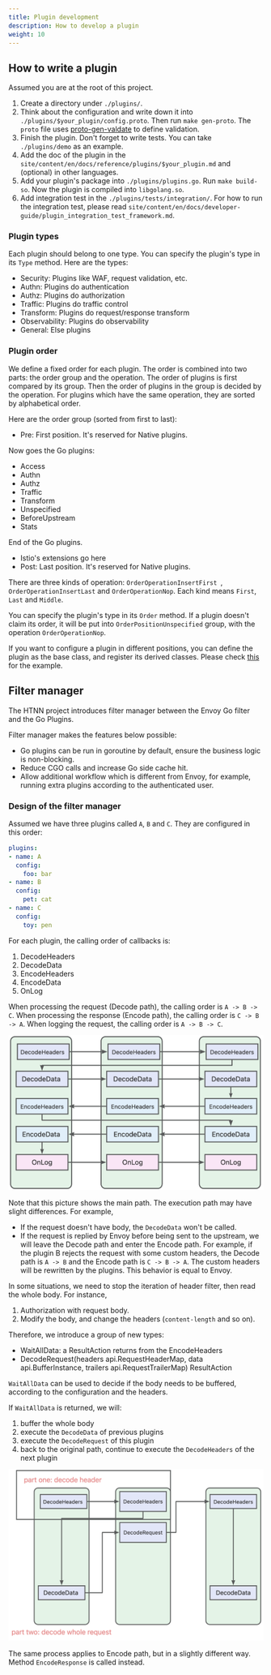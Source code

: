 ```yaml
---
title: Plugin development
description: How to develop a plugin
weight: 10
---
```


## How to write a plugin

Assumed you are at the root of this project.

1. Create a directory under `./plugins/`.
2. Think about the configuration and write down it into `./plugins/$your_plugin/config.proto`. Then run `make gen-proto`. The `proto` file uses [proto-gen-valdate](https://github.com/bufbuild/protoc-gen-validate?tab=readme-ov-file#constraint-rules) to define validation.
3. Finish the plugin. Don't forget to write tests. You can take `./plugins/demo` as an example.
4. Add the doc of the plugin in the `site/content/en/docs/reference/plugins/$your_plugin.md` and (optional) in other languages.
5. Add your plugin's package into `./plugins/plugins.go`. Run `make build-so`. Now the plugin is compiled into `libgolang.so`.
6. Add integration test in the `./plugins/tests/integration/`. For how to run the integration test, please read `site/content/en/docs/developer-guide/plugin_integration_test_framework.md`.

### Plugin types

Each plugin should belong to one type. You can specify the plugin's type in its `Type` method. Here are the types:

* Security: Plugins like WAF, request validation, etc.
* Authn: Plugins do authentication
* Authz: Plugins do authorization
* Traffic: Plugins do traffic control
* Transform: Plugins do request/response transform
* Observability: Plugins do observability
* General: Else plugins

### Plugin order

We define a fixed order for each plugin.
The order is combined into two parts: the order group and the operation. The order of plugins is first compared by its group.
Then the order of plugins in the group is decided by the operation.
For plugins which have the same operation, they are sorted by alphabetical order.

Here are the order group (sorted from first to last):

* Pre: First position. It's reserved for Native plugins.

Now goes the Go plugins:

* Access
* Authn
* Authz
* Traffic
* Transform
* Unspecified
* BeforeUpstream
* Stats

End of the Go plugins.

* Istio's extensions go here
* Post: Last position. It's reserved for Native plugins.

There are three kinds of operation: `OrderOperationInsertFirst `, `OrderOperationInsertLast` and `OrderOperationNop`. Each kind means `First`, `Last` and `Middle`.

You can specify the plugin's type in its `Order` method.
If a plugin doesn't claim its order, it will be put into `OrderPositionUnspecified` group, with the operation `OrderOperationNop`.

If you want to configure a plugin in different positions, you can define the plugin as the base class,
and register its derived classes. Please check [this](https://github.com/mosn/htnn/blob/main/pkg/plugins/plugins_test.go) for the example.

## Filter manager

The HTNN project introduces filter manager between the Envoy Go filter and the Go Plugins.

Filter manager makes the features below possible:

* Go plugins can be run in goroutine by default, ensure the business logic is non-blocking.
* Reduce CGO calls and increase Go side cache hit.
* Allow additional workflow which is different from Envoy, for example, running extra plugins according to the authenticated user.

### Design of the filter manager

Assumed we have three plugins called `A`, `B` and `C`. They are configured in this order:

```yaml
plugins:
- name: A
  config:
    foo: bar
- name: B
  config:
    pet: cat
- name: C
  config:
    toy: pen
```

For each plugin, the calling order of callbacks is:

1. DecodeHeaders
2. DecodeData
3. EncodeHeaders
4. EncodeData
5. OnLog

When processing the request (Decode path), the calling order is `A -> B -> C`.
When processing the response (Encode path), the calling order is `C -> B -> A`.
When logging the request, the calling order is `A -> B -> C`.

![filter manager](/images/filtermanager_main_path.jpg)

Note that this picture shows the main path. The execution path may have slight differences. For example,

* If the request doesn't have body, the `DecodeData` won't be called.
* If the request is replied by Envoy before being sent to the upstream, we will leave the Decode path and enter the Encode path.
For example, if the plugin B rejects the request with some custom headers, the Decode path is `A -> B` and the Encode path is `C -> B -> A`.
The custom headers will be rewritten by the plugins. This behavior is equal to Envoy.

In some situations, we need to stop the iteration of header filter, then read the whole body. For instance,

1. Authorization with request body.
2. Modify the body, and change the headers (`content-length` and so on).

Therefore, we introduce a group of new types:

* WaitAllData: a ResultAction returns from the EncodeHeaders
* DecodeRequest(headers api.RequestHeaderMap, data api.BufferInstance, trailers api.RequestTrailerMap) ResultAction

`WaitAllData` can be used to decide if the body needs to be buffered, according to the configuration and the headers.

If `WaitAllData` is returned, we will:

1. buffer the whole body
2. execute the `DecodeData` of previous plugins
3. execute the `DecodeRequest` of this plugin
4. back to the original path, continue to execute the `DecodeHeaders` of the next plugin

![filter manager, with DecodeWholeRequestFilter, buffer the whole request](/images/filtermanager_sub_path.jpg)

The same process applies to Encode path, but in a slightly different way. Method `EncodeResponse` is called instead.
